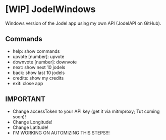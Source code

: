 # [WIP] JodelWindows
Windows version of the Jodel app using my own API (JodelAPI on GitHub).

## Commands
- help: show commands
- upvote [number]: upvote
- downvote [number]: downvote
- next: show next 10 jodels
- back: show last 10 jodels
- credits: show my credits
- exit: close app

## IMPORTANT
- Change accessToken to your API key (get it via mitmproxy; Tut coming soon)!
- Change Longitude!
- Change Latitude!
- I'M WORKING ON AUTOMIZING THIS STEPS!!!
